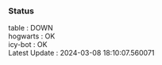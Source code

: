 ### Status


table : DOWN  
hogwarts : OK  
icy-bot : OK  
Latest Update : 2024-03-08 18:10:07.560071
